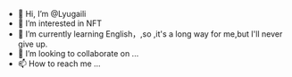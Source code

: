 - 👋 Hi, I’m @Lyugaili
- 👀 I’m interested in NFT
- 🌱 I’m currently learning English，,so ,it's a long way for me,but I'll never give up.
- 💞️ I’m looking to collaborate on ...
- 📫 How to reach me ...

<!---
Lyugaili/Lyugaili is a ✨ special ✨ repository because its `README.md` (this file) appears on your GitHub profile.
You can click the Preview link to take a look at your changes.
--->

